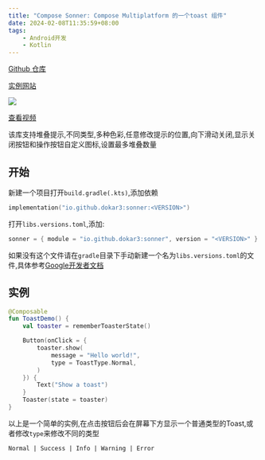 ```yaml
---
title: "Compose Sonner: Compose Multiplatform 的一个toast 组件"
date: 2024-02-08T11:35:59+08:00
tags:
    - Android开发
    - Kotlin
---
```



[Github 仓库](https://github.com/dokar3/compose-sonner)

[实例网站](https://dokar3.github.io/compose-sonner/)

![](https://github.com/dokar3/compose-sonner/raw/main/images/banner.png)

[查看视频](https://github.com/dokar3/compose-sonner/assets/68095777/ff97c6cc-012e-4152-8c40-0d2ba382c757)

该库支持堆叠提示,不同类型,多种色彩,任意修改提示的位置,向下滑动关闭,显示关闭按钮和操作按钮自定义图标,设置最多堆叠数量

## 开始

新建一个项目打开`build.gradle(.kts)`,添加依赖

```kotlin
implementation("io.github.dokar3:sonner:<VERSION>")
```

打开`libs.versions.toml`,添加:

```kotlin
sonner = { module = "io.github.dokar3:sonner", version = "<VERSION>" }
```

如果没有这个文件请在`gradle`目录下手动新建一个名为`libs.versions.toml`的文件,具体参考[Google开发者文档](https://developer.android.com/build/migrate-to-catalogs?hl=zh-cn#create-version)

## 实例

```kotlin
@Composable
fun ToastDemo() {
    val toaster = rememberToasterState()

    Button(onClick = {
        toaster.show(
            message = "Hello world!",
            type = ToastType.Normal,
        )
    }) {
        Text("Show a toast")
    }
    Toaster(state = toaster)
}
```

以上是一个简单的实例,在点击按钮后会在屏幕下方显示一个普通类型的Toast,或者修改`type`来修改不同的类型

```
Normal | Success | Info | Warning | Error
```

